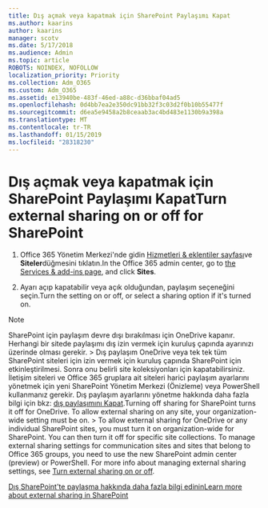 ```yaml
---
title: Dış açmak veya kapatmak için SharePoint Paylaşımı Kapat
ms.author: kaarins
author: kaarins
manager: scotv
ms.date: 5/17/2018
ms.audience: Admin
ms.topic: article
ROBOTS: NOINDEX, NOFOLLOW
localization_priority: Priority
ms.collection: Adm_O365
ms.custom: Adm_O365
ms.assetid: e13940be-483f-46ed-a88c-d36bbaf04ad5
ms.openlocfilehash: 0d4bb7ea2e350dc91bb32f3c03d2f0b10b55477f
ms.sourcegitcommit: d6ea5e9458a2b8ceaab3ac4bd483e1130b9a398a
ms.translationtype: MT
ms.contentlocale: tr-TR
ms.lasthandoff: 01/15/2019
ms.locfileid: "28318230"
---
```

# <a name="turn-external-sharing-on-or-off-for-sharepoint"></a><span data-ttu-id="b9bc3-102">Dış açmak veya kapatmak için SharePoint Paylaşımı Kapat</span><span class="sxs-lookup"><span data-stu-id="b9bc3-102">Turn external sharing on or off for SharePoint</span></span>

1. <span data-ttu-id="b9bc3-103">Office 365 Yönetim Merkezi'nde gidin [Hizmetleri &amp; eklentiler sayfası](https://portal.office.com/adminportal/home#/Settings/ServicesAndAddIns)ve **Siteler**düğmesini tıklatın.</span><span class="sxs-lookup"><span data-stu-id="b9bc3-103">In the Office 365 admin center, go to [the Services &amp; add-ins page](https://portal.office.com/adminportal/home#/Settings/ServicesAndAddIns), and click **Sites**.</span></span>
    
2. <span data-ttu-id="b9bc3-104">Ayarı açıp kapatabilir veya açık olduğundan, paylaşım seçeneğini seçin.</span><span class="sxs-lookup"><span data-stu-id="b9bc3-104">Turn the setting on or off, or select a sharing option if it's turned on.</span></span>
    
> [!NOTE]
> <span data-ttu-id="b9bc3-p101">SharePoint için paylaşım devre dışı bırakılması için OneDrive kapanır. Herhangi bir sitede paylaşımı dış izin vermek için kuruluş çapında ayarınızı üzerinde olması gerekir. > Dış paylaşım OneDrive veya tek tek tüm SharePoint siteleri için izin vermek için kuruluş çapında SharePoint için etkinleştirilmesi. Sonra onu belirli site koleksiyonları için kapatabilirsiniz. İletişim siteleri ve Office 365 gruplara ait siteleri harici paylaşım ayarlarını yönetmek için yeni SharePoint Yönetim Merkezi (Önizleme) veya PowerShell kullanmanız gerekir. Dış paylaşım ayarlarını yönetme hakkında daha fazla bilgi için bkz: [dış paylaşımını Kapat](https://go.microsoft.com/fwlink/?linkid=866426).</span><span class="sxs-lookup"><span data-stu-id="b9bc3-p101">Turning off sharing for SharePoint turns it off for OneDrive. To allow external sharing on any site, your organization-wide setting must be on. > To allow external sharing for OneDrive or any individual SharePoint sites, you must turn it on organization-wide for SharePoint. You can then turn it off for specific site collections. To manage external sharing settings for communication sites and sites that belong to Office 365 groups, you need to use the new SharePoint admin center (preview) or PowerShell. For more info about managing external sharing settings, see [Turn external sharing on or off](https://go.microsoft.com/fwlink/?linkid=866426).</span></span> 
  
[<span data-ttu-id="b9bc3-111">Dış SharePoint'te paylaşma hakkında daha fazla bilgi edinin</span><span class="sxs-lookup"><span data-stu-id="b9bc3-111">Learn more about external sharing in SharePoint</span></span>](https://go.microsoft.com/fwlink/?linkid=734908)
  

